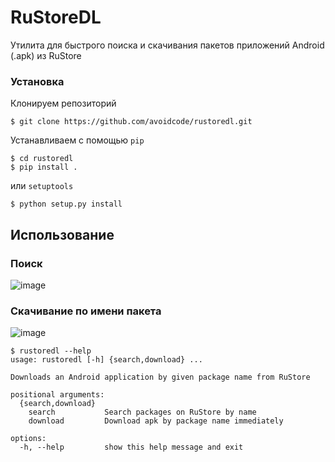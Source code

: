 # RuStoreDL
Утилита для быстрого поиска и скачивания пакетов приложений Android (.apk) из RuStore

### Установка

Клонируем репозиторий

```
$ git clone https://github.com/avoidcode/rustoredl.git
```

Устанавливаем с помощью `pip`

```
$ cd rustoredl
$ pip install .
```
или `setuptools`
```
$ python setup.py install
```

## Использование

### Поиск

![image](https://github.com/avoidcode/rustoredl/assets/51087676/8140f5e0-82df-4b5b-859d-541352c96417)

### Скачивание по имени пакета

![image](https://github.com/avoidcode/rustoredl/assets/51087676/07ff9e69-a3a8-4863-ab30-35ec01da5494)

```
$ rustoredl --help
usage: rustoredl [-h] {search,download} ...

Downloads an Android application by given package name from RuStore

positional arguments:
  {search,download}
    search           Search packages on RuStore by name
    download         Download apk by package name immediately

options:
  -h, --help         show this help message and exit
```